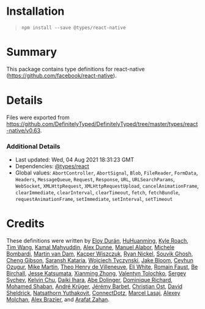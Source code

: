 # Installation
> `npm install --save @types/react-native`

# Summary
This package contains type definitions for react-native (https://github.com/facebook/react-native).

# Details
Files were exported from https://github.com/DefinitelyTyped/DefinitelyTyped/tree/master/types/react-native/v0.63.

### Additional Details
 * Last updated: Wed, 04 Aug 2021 18:31:23 GMT
 * Dependencies: [@types/react](https://npmjs.com/package/@types/react)
 * Global values: `AbortController`, `AbortSignal`, `Blob`, `FileReader`, `FormData`, `Headers`, `MessageQueue`, `Request`, `Response`, `URL`, `URLSearchParams`, `WebSocket`, `XMLHttpRequest`, `XMLHttpRequestUpload`, `cancelAnimationFrame`, `clearImmediate`, `clearInterval`, `clearTimeout`, `fetch`, `fetchBundle`, `requestAnimationFrame`, `setImmediate`, `setInterval`, `setTimeout`

# Credits
These definitions were written by [Eloy Durán](https://github.com/alloy), [HuHuanming](https://github.com/huhuanming), [Kyle Roach](https://github.com/iRoachie), [Tim Wang](https://github.com/timwangdev), [Kamal Mahyuddin](https://github.com/kamal), [Alex Dunne](https://github.com/alexdunne), [Manuel Alabor](https://github.com/swissmanu), [Michele Bombardi](https://github.com/bm-software), [Martin van Dam](https://github.com/mvdam), [Kacper Wiszczuk](https://github.com/esemesek), [Ryan Nickel](https://github.com/mrnickel), [Souvik Ghosh](https://github.com/souvik-ghosh), [Cheng Gibson](https://github.com/nossbigg), [Saransh Kataria](https://github.com/saranshkataria), [Wojciech Tyczynski](https://github.com/tykus160), [Jake Bloom](https://github.com/jakebloom), [Ceyhun Ozugur](https://github.com/ceyhun), [Mike Martin](https://github.com/mcmar), [Theo Henry de Villeneuve](https://github.com/theohdv), [Eli White](https://github.com/TheSavior), [Romain Faust](https://github.com/romain-faust), [Be Birchall](https://github.com/bebebebebe), [Jesse Katsumata](https://github.com/Naturalclar), [Xianming Zhong](https://github.com/chinesedfan), [Valentyn Tolochko](https://github.com/vtolochk), [Sergey Sychev](https://github.com/SychevSP), [Kelvin Chu](https://github.com/RageBill), [Daiki Ihara](https://github.com/sasurau4), [Abe Dolinger](https://github.com/256hz), [Dominique Richard](https://github.com/doumart), [Mohamed Shaban](https://github.com/drmas), [André Krüger](https://github.com/akrger), [Jérémy Barbet](https://github.com/jeremybarbet), [Christian Ost](https://github.com/ca057), [David Sheldrick](https://github.com/ds300), [Natsathorn Yuthakovit](https://github.com/natsathorn), [ConnectDotz](https://github.com/connectdotz), [Marcel Lasaj](https://github.com/TheWirv), [Alexey Molchan](https://github.com/alexeymolchan), [Alex Brazier](https://github.com/alexbrazier), and [Arafat Zahan](https://github.com/kuasha420).
